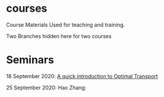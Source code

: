 # courses

Course Materials Used for teaching and training.

Two Branches hidden here for two courses

# Seminars

18 September 2020:  [A quick introduction to Optimal Transport](https://www-dimat.unipv.it/savare/Ravello2010/ravelloB.pdf)

25 September 2020:  Hao Zhang: 

